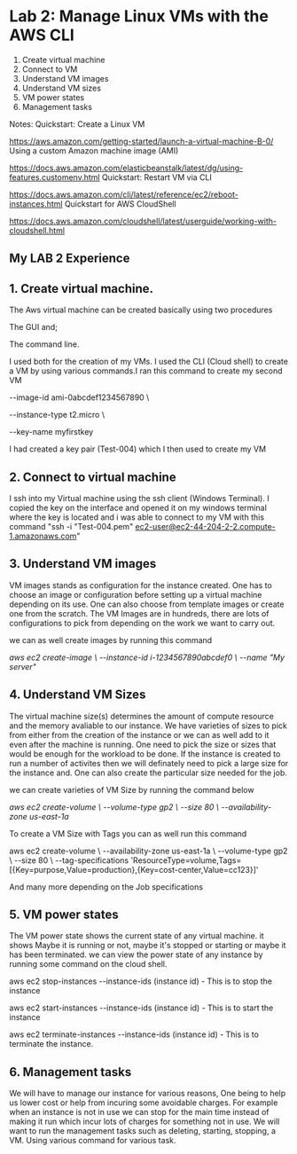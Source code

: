 # Lab 2: Manage Linux VMs with the AWS CLI


1. Create virtual machine
2. Connect to VM
3. Understand VM images
4. Understand VM sizes
5. VM power states
6. Management tasks



Notes:
Quickstart: Create a Linux VM

https://aws.amazon.com/getting-started/launch-a-virtual-machine-B-0/
Using a custom Amazon machine image (AMI)

https://docs.aws.amazon.com/elasticbeanstalk/latest/dg/using-features.customenv.html
Quickstart: Restart VM via CLI

https://docs.aws.amazon.com/cli/latest/reference/ec2/reboot-instances.html
Quickstart for AWS CloudShell

https://docs.aws.amazon.com/cloudshell/latest/userguide/working-with-cloudshell.html









##  My LAB 2 Experience




## 1. Create virtual machine.

The Aws virtual machine can be created basically using two procedures

The GUI and;

The command line.

I used both for the creation of my VMs. I used the CLI (Cloud shell) to create a VM by using various commands.I ran this command to create my second VM

--image-id ami-0abcdef1234567890 \

--instance-type t2.micro \

--key-name myfirstkey

I had created a key pair (Test-004) which I then used to create my VM



## 2. Connect to virtual machine


I ssh into my Virtual machine using the ssh client (Windows Terminal). I copied the key on the interface and opened it on my windows terminal where the key is located and i was able to connect to my VM with this command "ssh -i "Test-004.pem" ec2-user@ec2-44-204-2-2.compute-1.amazonaws.com"


## 3. Understand VM images


VM images stands as configuration for the instance created. One has to choose an image or configuration before setting up a virtual machine depending on its use. One can also choose from template images or create one from the scratch. The VM Images are in hundreds, there are lots of configurations to pick from depending on the work we want to carry out. 

we can as well create images by running this command 

_aws ec2 create-image \ --instance-id i-1234567890abcdef0 \ --name "My server"_


## 4. Understand VM Sizes

The virtual machine size(s) determines the amount of compute resource and the memory avaliable to our instance. We have varieties of sizes to pick from either from the creation of the instance or we can as well add to it even after the machine is running. One need to pick the size or sizes that would be enough for the workload to be done. If the instance is created to run a number of activites then we will definately need to pick a large size for the instance and. One can also create the particular size needed for the job.

we can create varieties of VM Size by running the command below

_aws ec2 create-volume \ --volume-type gp2 \ --size 80 \ --availability-zone us-east-1a_

To create a VM Size with Tags you can as well run this command

aws ec2 create-volume \ --availability-zone us-east-1a \ --volume-type gp2 \ --size 80 \ --tag-specifications 'ResourceType=volume,Tags=[{Key=purpose,Value=production},{Key=cost-center,Value=cc123}]'

And many more depending on the Job specifications

## 5. VM power states

The VM power state shows the current state of any virtual machine. it shows Maybe it is running or not, maybe it's stopped or starting or maybe it has been terminated. we can view the power state of any instance by running some command on the cloud shell.

aws ec2 stop-instances --instance-ids (instance id) - This is to stop the instance

aws ec2 start-instances --instance-ids (instance id) - This is to start the instance

aws ec2 terminate-instances --instance-ids (instance id) - This is to terminate the instance.

## 6. Management tasks

We will have to manage our instance for various reasons, One being to help us lower cost or help from incuring some avoidable charges. For example when an instance is not in use we can stop for the main time instead of making it run which incur lots of charges for something not in use. We will want to run the management tasks such as deleting, starting, stopping, a VM. Using various command for various task.


 

